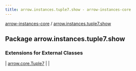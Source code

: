 ```yaml
---
title: arrow.instances.tuple7.show - arrow-instances-core
---
```


[arrow-instances-core](../index.html) / [arrow.instances.tuple7.show](./index.html)

## Package arrow.instances.tuple7.show

### Extensions for External Classes

| [arrow.core.Tuple7](arrow.core.-tuple7/index.html) |  |

